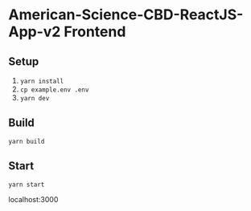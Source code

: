 # American-Science-CBD-ReactJS-App-v2 Frontend

## Setup

1.  `yarn install`
2.  `cp example.env .env`
3.  `yarn dev`

## Build

`yarn build`

## Start

`yarn start`

localhost:3000
